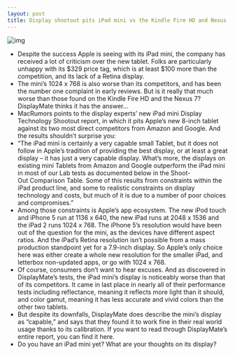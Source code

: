 ```yaml
---
layout: post
title: Display shootout pits iPad mini vs the Kindle Fire HD and Nexus 7
---
```

![img](http://media.idownloadblog.com/wp-content/uploads/2012/11/nexus-7-kindle-fire-hd-ipad-mini.png)
* Despite the success Apple is seeing with its iPad mini, the company has received a lot of criticism over the new tablet. Folks are particularly unhappy with its $329 price tag, which is at least $100 more than the competition, and its lack of a Retina display.
* The mini’s 1024 x 768 is also worse than its competitors, and has been the number one complaint in early reviews. But is it really that much worse than those found on the Kindle Fire HD and the Nexus 7? DisplayMate thinks it has the answer…
* MacRumors points to the display experts’ new iPad mini Display Technology Shootout report, in which it pits Apple’s new 8-inch tablet against its two most direct competitors from Amazon and Google. And the results shouldn’t surprise you:
* “The iPad mini is certainly a very capable small Tablet, but it does not follow in Apple’s tradition of providing the best display, or at least a great display – it has just a very capable display. What’s more, the displays on existing mini Tablets from Amazon and Google outperform the iPad mini in most of our Lab tests as documented below in the Shoot-Out Comparison Table. Some of this results from constraints within the iPad product line, and some to realistic constraints on display technology and costs, but much of it is due to a number of poor choices and compromises.”
* Among those constraints is Apple’s app ecosystem. The new iPod touch and iPhone 5 run at 1136 x 640, the new iPad runs at 2048 x 1536 and the iPad 2 runs 1024 x 768. The iPhone 5’s resolution would have been out of the question for the mini, as the devices have different aspect ratios. And the iPad’s Retina resolution isn’t possible from a mass production standpoint yet for a 7.9-inch display. So Apple’s only choice here was either create a whole new resolution for the smaller iPad, and letterbox non-updated apps, or go with 1024 x 768.
* Of course, consumers don’t want to hear excuses. And as discovered in DisplayMate’s tests, the iPad mini’s display is noticeably worse than that of its competitors. It came in last place in nearly all of their performance tests including reflectance, meaning it reflects more light than it should, and color gamut, meaning it has less accurate and vivid colors than the other two tablets.
* But despite its downfalls, DisplayMate does describe the mini’s display as “capable,” and says that they found it to work fine in their real world usage thanks to its calibration. If you want to read through DisplayMate’s entire report, you can find it here.
* Do you have an iPad mini yet? What are your thoughts on its display?

